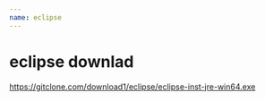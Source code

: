 ```yaml
---
name: eclipse
---
```


# eclipse downlad

https://gitclone.com/download1/eclipse/eclipse-inst-jre-win64.exe